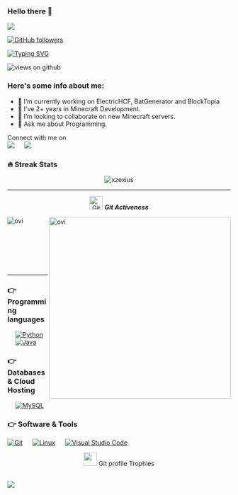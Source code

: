 ### Hello there 👋

<img src="https://profile-counter.glitch.me/xzexius/count.svg">

[![GitHub followers](https://img.shields.io/github/followers/xzexius.svg?style=social&label=Followers)](https://github.com/xzexius?tab=followers)

[![Typing SVG](https://readme-typing-svg.herokuapp.com?font=Architects+Daughter&color=7AF79A&size=30&lines=Hey!+It's+xZexius!;I'm+a+Minecraft+Developer...;I'm+also+Student;And+I'm+Spanish)](https://git.io/typing-svg)

<img src="https://komarev.com/ghpvc/?username=xzexius&label=Views&color=brightgreen&style=flat-square" alt="views on github" />

<h3> Here's some info about me: </h3>

- 🔭 I’m currently working on ElectricHCF, BatGenerator and BlockTopia
- 🌱 I've 2+ years in Minecraft Development.
- 👯 I’m looking to collaborate on new Minecraft servers.
- 💬 Ask me about Programming.

<p>Connect with me on
<br>	
<a target="_blank" href="xzexius@gmail.com"
><img src="https://img.shields.io/badge/-Gmail-D14836?style=for-the-badge&logo=Gmail&logoColor=white"></img></a>
&emsp;
<a target="_blank" href="https://twitter.com/XZexius"><img src="https://img.shields.io/badge/-Twitter-1DA1F2?style=for-the-badge&logo=Twitter&logoColor=white"></img></a>
&emsp;
                                                       
<br>

### 🔥 Streak Stats
<p align="center"><img src="https://github-readme-stats.vercel.app/api?username=xzexius&theme=gruvbox" alt="xzexius"  /></p>

<hr>
<p align="center">
 <img src="https://media.giphy.com/media/W5eoZHPpUx9sapR0eu/giphy.gif" width="30px" alt="Git"/>&nbsp;<i><b>Git Activeness</b></i></p>
 
<p><img align="left" src="https://github-readme-stats.vercel.app/api/top-langs?username=xzexius&show_icons=true&locale=en&layout=compact&theme=gruvbox" alt="ovi" /></p>
<p>&nbsp;<img align="right" src="https://github-readme-stats.vercel.app/api?username=xzexius&show_icons=true&locale=en&theme=gruvbox" alt="ovi" width="410" /></p>
<br><br><br><br><br>

<hr>

### 👉 Programming languages

<p align="left"> 
  
&emsp;
<a href="https://python.org/">
    <img alt="Python" src="https://img.shields.io/badge/Python-FFD43B?style=for-the-badge&logo=python&logoColor=darkgreen"/>
  </a>
  &emsp;
<a href="https://www.java.com/en/">
    <img alt="Java" src="https://img.shields.io/badge/Java-ED8B00?style=for-the-badge&logo=java&logoColor=white"/>
  </a>
</p>

### 👉 Databases & Cloud Hosting
<p align="left">
  &emsp;
    <a href="https://www.mysql.com/"><img alt="MySQL" src="https://img.shields.io/badge/MySQL-00000F?style=for-the-badge&logo=mysql&logoColor=white"></a>
  &emsp;

 ### 👉 Software & Tools
 
<p>
    <a href="#"><img alt="Git" src="https://img.shields.io/badge/Git-F05032?style=for-the-badge&logo=git&logoColor=white"></a>
  &emsp;
    <a href="#"><img alt="Linux" src="https://img.shields.io/badge/Linux-FCC624?style=for-the-badge&logo=linux&logoColor=black"></a>
  &emsp;
    <a href="#"><img alt="Visual Studio Code" src="https://img.shields.io/badge/Visual_Studio_Code-0078D4?style=for-the-badge&logo=visual%20studio%20code&logoColor=white"></a>
  &emsp;
    
</p>
<p align="center"><img src="https://media.giphy.com/media/QaMcXSekUWx7aogAUr/giphy.gif" width="30" />&nbsp;Git profile Trophies</p><br>
<img src="https://github-profile-trophy.vercel.app/?username=xzexius&theme=gruvbox" />


<br/>

